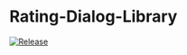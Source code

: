 # Rating-Dialog-Library

 
[![Release](https://jitpack.io/v/mpountou/Rating-Dialog-Library.svg)](https://jitpack.io/#mpountou/Rating-Dialog-Library)
